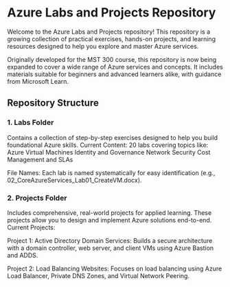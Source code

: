 # Azure Labs and Projects Repository

Welcome to the Azure Labs and Projects repository! This repository is a growing collection of practical exercises, hands-on projects, and learning resources designed to help you explore and master Azure services.

Originally developed for the MST 300 course, this repository is now being expanded to cover a wide range of Azure services and concepts. It includes materials suitable for beginners and advanced learners alike, with guidance from Microsoft Learn.

## Repository Structure
### 1. Labs Folder
Contains a collection of step-by-step exercises designed to help you build foundational Azure skills.
Current Content:
20 labs covering topics like:
Azure Virtual Machines
Identity and Governance
Network Security
Cost Management and SLAs

File Names: Each lab is named systematically for easy identification (e.g., 02_CoreAzureServices_Lab01_CreateVM.docx).


### 2. Projects Folder

Includes comprehensive, real-world projects for applied learning. These projects allow you to design and implement Azure solutions end-to-end.
Current Projects:

Project 1: Active Directory Domain Services:
Builds a secure architecture with a domain controller, web server, and client VMs using Azure Bastion and ADDS.

Project 2: Load Balancing Websites:
Focuses on load balancing using Azure Load Balancer, Private DNS Zones, and Virtual Network Peering.

